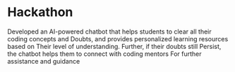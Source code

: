 # Hackathon
Developed an AI-powered chatbot that helps students to clear all their coding concepts and Doubts, and provides personalized learning resources based on Their level of understanding. Further, if their doubts still Persist, the chatbot helps them to connect with coding mentors For further assistance and guidance
